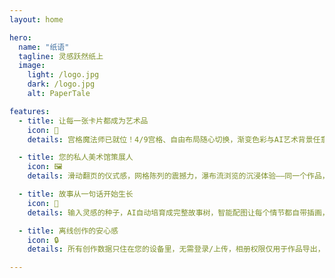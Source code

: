 ```yaml
---
layout: home

hero:
  name: "纸语"
  tagline: 灵感跃然纸上
  image:
    light: /logo.jpg
    dark: /logo.jpg
    alt: PaperTale

features:
  - title: 让每一张卡片都成为艺术品
    icon: 🎨
    details: 宫格魔法师已就位！4/9宫格、自由布局随心切换，渐变色彩与AI艺术背景任意组合，拖拽式文字排版让灵感跃然「纸」上。

  - title: 您的私人美术馆策展人
    icon: 🖼️
    details: 滑动翻页的仪式感，网格陈列的震撼力，瀑布流浏览的沉浸体验——同一个作品，N种惊艳的打开方式。

  - title: 故事从一句话开始生长
    icon: 📖
    details: 输入灵感的种子，AI自动培育成完整故事树，智能配图让每个情节都自带插画，零门槛变身绘本作家。

  - title: 离线创作的安心感
    icon: 🔒
    details: 所有创作数据只住在您的设备里，无需登录/上传，相册权限仅用于作品导出，给灵感最纯粹的安全感。

---
```


<style module>
:root {
  --vp-home-hero-name-color: transparent;
  --vp-home-hero-name-background: linear-gradient(to right, #7C3AED, #8B5CF6, #C4B5FD);
}
</style>